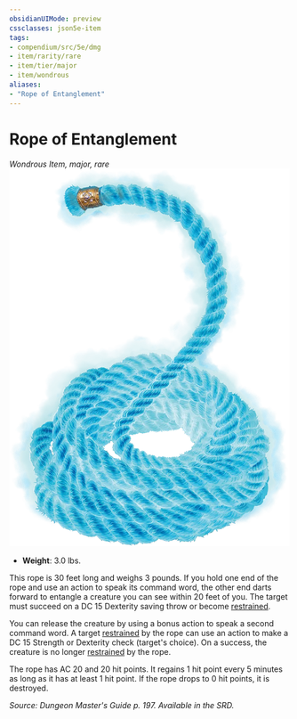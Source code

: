 ```yaml
---
obsidianUIMode: preview
cssclasses: json5e-item
tags:
- compendium/src/5e/dmg
- item/rarity/rare
- item/tier/major
- item/wondrous
aliases: 
- "Rope of Entanglement"
---
```

# Rope of Entanglement
*Wondrous Item, major, rare*  
![](https://raw.githubusercontent.com/5etools-mirror-2/5etools-img/main/items/DMG/Rope%20of%20Entanglement.webp#right)  

- **Weight**: 3.0 lbs.

This rope is 30 feet long and weighs 3 pounds. If you hold one end of the rope and use an action to speak its command word, the other end darts forward to entangle a creature you can see within 20 feet of you. The target must succeed on a DC 15 Dexterity saving throw or become [restrained](conditions.md#restrained).

You can release the creature by using a bonus action to speak a second command word. A target [restrained](conditions.md#restrained) by the rope can use an action to make a DC 15 Strength or Dexterity check (target's choice). On a success, the creature is no longer [restrained](conditions.md#restrained) by the rope.

The rope has AC 20 and 20 hit points. It regains 1 hit point every 5 minutes as long as it has at least 1 hit point. If the rope drops to 0 hit points, it is destroyed.

*Source: Dungeon Master's Guide p. 197. Available in the SRD.*